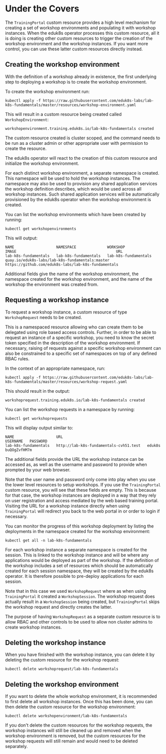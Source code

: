 Under the Covers
================

The ``TrainingPortal`` custom resource provides a high level mechanism for creating a set of workshop environments and populating it with workshop instances. When the eduk8s operator processes this custom resource, all it is doing is creating other custom resources to trigger the creation of the workshop environment and the workshop instances. If you want more control, you can use these latter custom resources directly instead.

Creating the workshop environment
---------------------------------

With the definition of a workshop already in existence, the first underlying step to deploying a workshop is to create the workshop environment.

To create the workshop environment run:

```
kubectl apply -f https://raw.githubusercontent.com/eduk8s-labs/lab-k8s-fundamentals/master/resources/workshop-environment.yaml
```

This will result in a custom resource being created called ``WorkshopEnvironment``:

```
workshopenvironment.training.eduk8s.io/lab-k8s-fundamentals created
```

The custom resource created is cluster scoped, and the command needs to be run as a cluster admin or other appropriate user with permission to create the resource.

The eduk8s operator will react to the creation of this custom resource and initialize the workshop environment.

For each distinct workshop environment, a separate namespace is created. This namespace will be used to hold the workshop instances. The namespace may also be used to provision any shared application services the workshop definition describes, which would be used across all workshop instances. Such shared application services will be automatically provisioned by the eduk8s operator when the workshop environment is created.

You can list the workshop environments which have been created by running:

```
kubectl get workshopenvironments
```

This will output:

```
NAME                   NAMESPACE              WORKSHOP               IMAGE                                             URL
lab-k8s-fundamentals   lab-k8s-fundamentals   lab-k8s-fundamentals   quay.io/eduk8s-labs/lab-k8s-fundamentals:master   https://github.com/eduk8s-labs/lab-k8s-fundamentals
```

Additional fields give the name of the workshop environment, the namespace created for the workshop environment, and the name of the workshop the environment was created from.

Requesting a workshop instance
------------------------------

To request a workshop instance, a custom resource of type ``WorkshopRequest`` needs to be created.

This is a namespaced resource allowing who can create them to be delegated using role based access controls. Further, in order to be able to request an instance of a specific workshop, you need to know the secret token specified in the description of the workshop environment. If necessary, raising of requests against a specific workshop environment can also be constrained to a specific set of namespaces on top of any defined RBAC rules.

In the context of an appropriate namespace, run:

```
kubectl apply -f https://raw.githubusercontent.com/eduk8s-labs/lab-k8s-fundamentals/master/resources/workshop-request.yaml
```

This should result in the output:

```
workshoprequest.training.eduk8s.io/lab-k8s-fundamentals created
```

You can list the workshop requests in a namespace by running:

```
kubectl get workshoprequests
```

This will display output similar to:

```
NAME                   URL                                      USERNAME   PASSWORD
lab-k8s-fundamentals   http://lab-k8s-fundamentals-cvh51.test   eduk8s     buQOgZvfHM7m
```

The additional fields provide the URL the workshop instance can be accessed as, as well as the username and password to provide when prompted by your web browser.

Note that the user name and password only come into play when you use the lower level resources to setup workshops. If you use the ``TrainingPortal`` custom resource, you will see that these fields are empty. This is because for that case, the workshop instances are deployed in a way that they rely on user registration and access mediated by the web based training portal. Visiting the URL for a workshop instance directly when using ``TrainingPortal`` will redirect you back to the web portal in or order to login if necessary.

You can monitor the progress of this workshop deployment by listing the deployments in the namespace created for the workshop environment:

```
kubectl get all -n lab-k8s-fundamentals
```

For each workshop instance a separate namespace is created for the session. This is linked to the workshop instance and will be where any applications would be deployed as part of the workshop. If the definition of the workshop includes a set of resources which should be automatically created for each session namespace, they will be created by the eduk8s operator. It is therefore possible to pre-deploy applications for each session.

Note that in this case we used ``WorkshopRequest`` where as when using ``TrainingPortal`` it created a ``WorkshopSession``. The workshop request does actually result in a ``WorkshopSession`` being created, but ``TrainingPortal`` skips the workshop request and directly creates the latter.

The purpose of having ``WorkshopRequest`` as a separate custom resource is to allow RBAC and other controls to be used to allow non cluster admins to create workshop instances.

Deleting the workshop instance
------------------------------

When you have finished with the workshop instance, you can delete it by deleting the custom resource for the workshop request:

```
kubectl delete workshoprequest/lab-k8s-fundamentals
```

Deleting the workshop environment
---------------------------------

If you want to delete the whole workshop environment, it is recommended to first delete all workshop instances. Once this has been done, you can then delete the custom resource for the workshop environment:

```
kubectl delete workshopenvironment/lab-k8s-fundamentals
```

If you don't delete the custom resources for the workshop requests, the workshop instances will still be cleaned up and removed when the workshop environment is removed, but the custom resources for the workshop requests will still remain and would need to be deleted separately.
